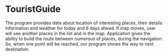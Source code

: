 # TouristGuide

The program provides data about location of interesting places, their details information and weather for today and 6 days ahead. If map moves, user will see another places in the list and in the map. 
Application gives the ability to build the route between numerous of places, during the navigation. So, when one point will be reached, our program shows the way to next destination. 
